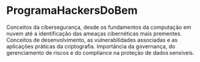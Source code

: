 # ProgramaHackersDoBem
Conceitos da cibersegurança, desde os fundamentos da computação em nuvem até a identificação das ameaças cibernéticas mais prementes. Conceitos de desenvolvimento, as vulnerabilidades associadas e as aplicações práticas da criptografia. Importância da governança, do gerenciamento de riscos e do compliance na proteção de dados sensíveis.
